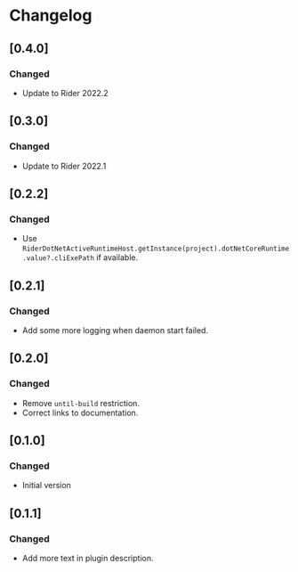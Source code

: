 # Changelog

## [0.4.0]

### Changed
- Update to Rider 2022.2

## [0.3.0]

### Changed
- Update to Rider 2022.1

## [0.2.2]

### Changed
- Use `RiderDotNetActiveRuntimeHost.getInstance(project).dotNetCoreRuntime.value?.cliExePath` if available.

## [0.2.1]

### Changed
- Add some more logging when daemon start failed.

## [0.2.0]

### Changed
- Remove `until-build` restriction.
- Correct links to documentation.

## [0.1.0]

### Changed
- Initial version

## [0.1.1]

### Changed
- Add more text in plugin description.